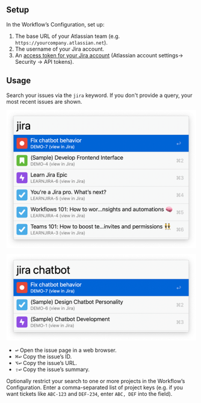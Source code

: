 ## Setup

In the Workflow’s Configuration, set up:

1. The base URL of your Atlassian team (e.g. `https://yourcompany.atlassian.net`).
2. The username of your Jira account.
3. An [access token for your Jira account](https://id.atlassian.com/manage-profile/security/api-tokens) (Atlassian account settings→ Security → API tokens).

## Usage

Search your issues via the `jira` keyword. If you don't provide a query, your most recent issues are shown.

![Showing recent Jira tickets](images/jira.png)

![Searching Jira tickets](images/jirasearch.png)

* <kbd>↩</kbd> Open the issue page in a web browser.
* <kbd>⌘</kbd><kbd>↩</kbd> Copy the issue’s ID.
* <kbd>⌥</kbd><kbd>↩</kbd> Copy the issue’s URL.
* <kbd>⇧</kbd><kbd>↩</kbd> Copy the issue’s summary.

Optionally restrict your search to one or more projects in the Workflow’s Configuration. Enter a comma-separated list of project keys (e.g. if you want tickets like `ABC-123` and `DEF-234`, enter `ABC, DEF` into the field).
